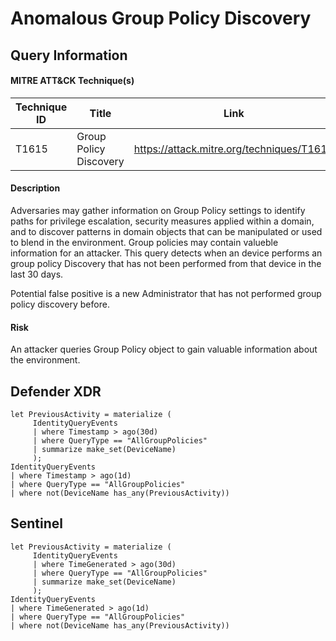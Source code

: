 # Anomalous Group Policy Discovery

## Query Information

#### MITRE ATT&CK Technique(s)

| Technique ID | Title    | Link    |
| ---  | --- | --- |
| T1615 | Group Policy Discovery|https://attack.mitre.org/techniques/T1615|

#### Description
Adversaries may gather information on Group Policy settings to identify paths for privilege escalation, security measures applied within a domain, and to discover patterns in domain objects that can be manipulated or used to blend in the environment. Group policies may contain valueble information for an attacker. This query detects when an device performs an group policy Discovery that has not been performed from that device in the last 30 days.

Potential false positive is a new Administrator that has not performed group policy discovery before. 

#### Risk
An attacker queries Group Policy object to gain valuable information about the environment. 

## Defender XDR
```KQL
let PreviousActivity = materialize (
     IdentityQueryEvents
     | where Timestamp > ago(30d)
     | where QueryType == "AllGroupPolicies"
     | summarize make_set(DeviceName)
     );
IdentityQueryEvents
| where Timestamp > ago(1d)
| where QueryType == "AllGroupPolicies"
| where not(DeviceName has_any(PreviousActivity))
```
## Sentinel
```KQL
let PreviousActivity = materialize (
     IdentityQueryEvents
     | where TimeGenerated > ago(30d)
     | where QueryType == "AllGroupPolicies"
     | summarize make_set(DeviceName)
     );
IdentityQueryEvents
| where TimeGenerated > ago(1d)
| where QueryType == "AllGroupPolicies"
| where not(DeviceName has_any(PreviousActivity))
```




